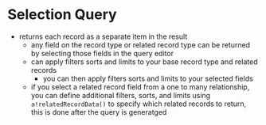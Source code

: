 # Selection Query

- returns each record as a separate item in the result
    - any field on the record type or related record type can be returned by selecting those fields in the query editor
    - can apply filters sorts and limits to your base record type and related records
        - you can then apply filters sorts and limits to your selected fields
    - if you select a related record field from a one to many relationship, you can define additional filters, sorts, and limits using `a!relatedRecordData()` to specify which related records to return, this is done after the query is generatged
